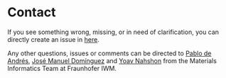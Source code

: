 # Contact

If you see something wrong, missing, or in need of clarification, you can directly
create an issue in [here](https://github.com/simphony/docs/issues).

Any other questions, issues or comments can be directed to
[Pablo de Andrés](mailto:pablo.de.andres@iwm.fraunhofer.de),
[José Manuel Domínguez](mailto:jose.manuel.dominguez@iwm.fraunhofer.de) and
[Yoav Nahshon](mailto:yoav.nahshon@iwm.fraunhofer.de)
from the Materials Informatics Team at Fraunhofer IWM.
